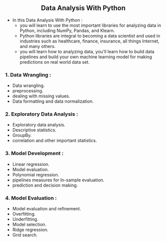 <h2 align="center">Data Analysis With Python</h2>       

- In this Data Analysis With Python :                                                                    
     - you will learn to use the most important libraries for analyzing data in Python, including NumPy, Pandas, and Klearn.                                                        
     - Python libraries are integral to becoming a data scientist and used in industries such as healthcare, finance, insurance, all things Internet, and many others.   
     - you will learn how to analyzing data, you'll learn how to build data pipelines and build your own machine learning model for making predictions on real world data set.

### 1. Data Wrangling :           
   - Data wrangling.   
   - preprocessing.   
   - dealing with missing values.    
   - Data formatting and data normalization.

### 2. Exploratory Data Analysis :                      
   - Exploratory data analysis.      
   - Descriptive statistics.            
   - GroupBy.           
   - correlation and other important statistics.

### 3. Model Development : 
   - Linear regression.           
   - Model evaluation.            
   - Polynomial regression.            
   - pipelines measures for In-sample evaluation.             
   - prediction and decision making.

### 4. Model Evaluation : 
   - Model evaluation and refinement.             
   - Overfitting.             
   - Underfitting.         
   - Model selection.        
   - Ridge regression.               
   - Grid search.














     
